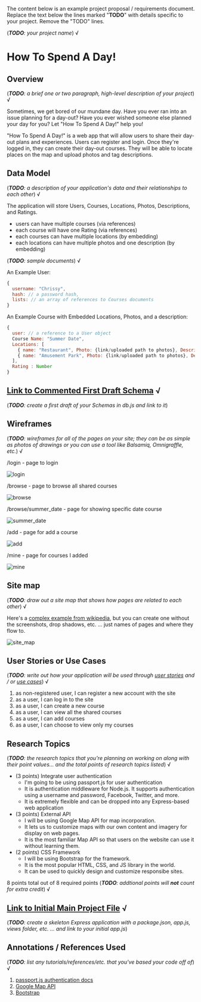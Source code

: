 The content below is an example project proposal / requirements document. Replace the text below the lines marked "__TODO__" with details specific to your project. Remove the "TODO" lines.

(___TODO__: your project name_) √

#  How To Spend A Day!

## Overview

(___TODO__: a brief one or two paragraph, high-level description of your project_) √

Sometimes, we get bored of our mundane day. Have you ever ran into an issue planning for a day-out? Have you ever wished someone else planned your day for you? Let "How To Spend A Day!" help you!

"How To Spend A Day!" is a web app that will allow users to share their day-out plans and experiences. Users can register and login. Once they're logged in, they can create their day-out courses. They will be able to locate places on the map and upload photos and tag descriptions.

## Data Model

(___TODO__: a description of your application's data and their relationships to each other_) √

The application will store Users, Courses, Locations, Photos, Descriptions, and Ratings. 

* users can have multiple courses (via references)
* each course will have one Rating (via references)
* each courses can have multiple locations (by embedding)
* each locations can have multiple photos and one description (by embedding)

(___TODO__: sample documents_) √

An Example User:

```javascript
{
  username: "Chrissy",
  hash: // a password hash,
  lists: // an array of references to Courses documents
}
```

An Example Course with Embedded Locations, Photos, and a description:

```javascript
{
  user: // a reference to a User object
  Course Name: "Summer Date",
  Locations: [
    { name: "Restaurant", Photo: {link/uploaded path to photos}, Description: "Nice food!"},
    { name: "Amusement Park", Photo: {link/uploaded path to photos}, Description: "Fun Rides"},
  ],
  Rating : Number
}
```


## [Link to Commented First Draft Schema](db.js) √

(___TODO__: create a first draft of your Schemas in db.js and link to it_)

## Wireframes

(___TODO__: wireframes for all of the pages on your site; they can be as simple as photos of drawings or you can use a tool like Balsamiq, Omnigraffle, etc._) √

/login - page to login

![login](documentation/login.png)

/browse - page to browse all shared courses

![browse](documentation/browse.png)

/browse/summer_date - page for showing specific date course

![summer_date](documentation/summer-date.png)

/add - page for add a course

![add](documentation/add.png)

/mine - page for courses I added

![mine](documentation/mine.png)


## Site map

(___TODO__: draw out a site map that shows how pages are related to each other_) √

Here's a [complex example from wikipedia](https://upload.wikimedia.org/wikipedia/commons/2/20/Sitemap_google.jpg), but you can create one without the screenshots, drop shadows, etc. ... just names of pages and where they flow to.

![site_map](documentation/site-map.png)

## User Stories or Use Cases

(___TODO__: write out how your application will be used through [user stories](http://en.wikipedia.org/wiki/User_story#Format) and / or [use cases](https://www.mongodb.com/download-center?jmp=docs&_ga=1.47552679.1838903181.1489282706#previous)_) √

1. as non-registered user, I can register a new account with the site
2. as a user, I can log in to the site
3. as a user, I can create a new course
4. as a user, I can view all the shared courses
5. as a user, I can add courses
6. as a user, I can choose to view only my courses

## Research Topics

(___TODO__: the research topics that you're planning on working on along with their point values... and the total points of research topics listed_) √

* (3 points) Integrate user authentication
    * I'm going to be using passport.js for user authentication
    * It is authentication middleware for Node.js. It supports authentication using a username and password, Facebook, Twitter, and more. 
    * It is extremely flexible and can be dropped into any Express-based web application
* (3 points) External API
    * I will be using Google Map API for map incorporation.
    * It lets us to customize maps with our own content and imagery for display on web pages.
    * It is the most familiar Map API so that users on the website can use it without learning them. 
* (2 points) CSS Framework
    * I will be using Bootstrap for the framework.
    * It is the most popular HTML, CSS, and JS library in the world. 
    * It can be used to quickly design and customize responsibe sites.

8 points total out of 8 required points (___TODO__: addtional points will __not__ count for extra credit_) √


## [Link to Initial Main Project File](app.js) √

(___TODO__: create a skeleton Express application with a package.json, app.js, views folder, etc. ... and link to your initial app.js_)

## Annotations / References Used

(___TODO__: list any tutorials/references/etc. that you've based your code off of_) √

1. [passport.js authentication docs](http://passportjs.org/docs)
2. [Google Map API](https://developers.google.com/maps/documentation/javascript/overview)
3. [Bootstrap](https://getbootstrap.com/docs/4.5/getting-started/introduction/)
